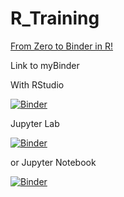 # R_Training

[From Zero to Binder in R!](https://github.com/alan-turing-institute/the-turing-way/blob/master/workshops/boost-research-reproducibility-binder/workshop-presentations/zero-to-binder-r.md#2-launch-your-first-repo)

Link to myBinder

With RStudio

[![Binder](https://mybinder.org/badge_logo.svg)](https://mybinder.org/v2/git/https%3A%2F%2Fgithub.com%2Freisportela%2FR_Training/master?urlpath=rstudio)

Jupyter Lab

[![Binder](https://mybinder.org/badge_logo.svg)](https://mybinder.org/v2/gh/reisportela/R_Training/HEAD?urlpath=lab)

or Jupyter Notebook

[![Binder](https://mybinder.org/badge_logo.svg)](https://mybinder.org/v2/gh/reisportela/R_Training/HEAD)

